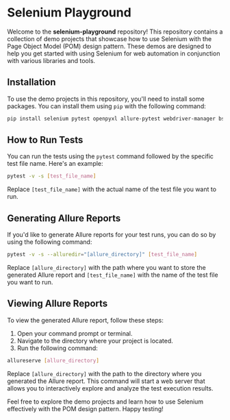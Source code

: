 # Selenium Playground

Welcome to the **selenium-playground** repository! This repository contains a collection of demo projects that showcase how to use Selenium with the Page Object Model (POM) design pattern. These demos are designed to help you get started with using Selenium for web automation in conjunction with various libraries and tools.

## Installation

To use the demo projects in this repository, you'll need to install some packages. You can install them using `pip` with the following command:

```bash
pip install selenium pytest openpyxl allure-pytest webdriver-manager bs4 geckodriver-autoinstaller json5 nltk xlrd pandas pypdf2 urlextract pyodbc excelreader
```

## How to Run Tests

You can run the tests using the `pytest` command followed by the specific test file name. Here's an example:

```bash
pytest -v -s [test_file_name]
```

Replace `[test_file_name]` with the actual name of the test file you want to run.

## Generating Allure Reports

If you'd like to generate Allure reports for your test runs, you can do so by using the following command:

```bash
pytest -v -s --alluredir="[allure_directory]" [test_file_name]
```

Replace `[allure_directory]` with the path where you want to store the generated Allure report and `[test_file_name]` with the name of the test file you want to run.

## Viewing Allure Reports

To view the generated Allure report, follow these steps:

1. Open your command prompt or terminal.
2. Navigate to the directory where your project is located.
3. Run the following command:

```bash
allureserve [allure_directory]
```

Replace `[allure_directory]` with the path to the directory where you generated the Allure report. This command will start a web server that allows you to interactively explore and analyze the test execution results.

Feel free to explore the demo projects and learn how to use Selenium effectively with the POM design pattern. Happy testing!